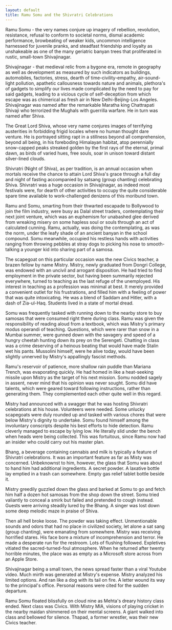 ```yaml
---
layout: default
title: Ramu Somu and the Shivratri Celebrations
---
```


Ramu Somu - the very names conjure up imagery of rebellion, revolution, resistance, refusal to conform to societal norms, dismal academic performance, browbeating of weaker kids, uncommon intelligence harnessed for juvenile pranks, and steadfast friendship and loyalty as unshakeable as one of the many geriatric banyan trees that proliferated in rustic, small-town Shivajinagar.  

Shivajinagar - that medieval relic from a bygone era, remote in geography as well as development as measured by such indicators as buildings, automobiles, factories, stress, dearth of time-civility-empathy, air-sound-light pollution, apathetic callousness towards nature and animals, plethora's of gadgets to simplify our lives made complicated by the need to pay for said gadgets, leading to a vicious cycle of self-deception from which escape was as chimerical as fresh air in New Delhi-Beijing-Los Angeles. Shivajinagar was named after the remarkable Maratha king Chattrapati Shivaji who terrorized the Mughals with guerrilla warfare. He in turn was named after Shiva. 

The Great Lord Shiva, whose very name conjures images of terrifying austerities in forbidding frigid locales where no human thought dare venture. He is portrayed sitting rapt in a stillness beyond all comprehension, beyond all being, in his foreboding Himalayan habitat, atop perennially snow-capped peaks streaked golden by the first rays of the eternal, primal dawn, as birds of varied hues, free souls, soar in unison toward distant silver-lined clouds. 

Shivratri (Night of Shiva), as per tradition, is an annual occasion when mortals receive the chance to attain Lord Shiva's grace through a full day and night of fasting accompanied by satsang (group chanting) celebrating Shiva. Shivratri was a huge occasion in Shivajinagar, as indeed most festivals were, for dearth of other activities to occupy the quite considerable spare time available to work-challenged denizens of this moribund town. 

Ramu and Somu, smarting from their thwarted escapade to Bollywood to join the film industry, were busy as Dalal street traders, contemplating their next joint venture, which was an euphemism for unabashed glee derived from wreaking misery on some hapless soul or souls through an act of calculated cunning. Ramu, actually, was doing the contemplating, as was the norm, under the leafy shade of an ancient banyan in the school compound. Somu meanwhile, occupied his restless hands with activities ranging from throwing pebbles at stray dogs to picking his nose to smooth-talking a younger kid into sharing part of a samosa. 

The scapegoat on this particular occasion was the new Civics teacher, a brazen fellow by name Mistry. Mistry,   newly graduated from Dongri College, was endowed with an uncivil and arrogant disposition. He had tried to find employment in the private sector, but having been summarily rejected everywhere, turned to teaching as the last refuge of the unemployed. His interest in teaching as a profession was minimal at best. It merely provided a convenient outlet for his frustrations, and filled him with a feeling of power that was quite intoxicating. He was a blend of  Saddam and Hitler, with a dash of Zia-ul-Haq. Students lived in a state of mortal dread. 

Somu was frequently tasked with running down to the nearby store to buy samosas that were consumed right there during class. Ramu was given the responsibility of reading aloud from a textbook, which was Mistry's primary modus operandi of teaching. Questions, which were rarer than snow in a Mumbai summer, were gunned down with the savagery and speed of a hungry cheetah hunting down its prey on the Serengeti. Chatting in class was a  crime deserving of a heinous beating that would have made Stalin wet his pants. Mussolini himself, were he alive today, would have been slightly unnerved by Mistry's appallingly fascist methods.

Ramu's reservoir of patience, more shallow rain puddle than Mariana Trench, was evaporating quickly. He had homed in like a heat-seeking missile upon Mistry as the target of his next mission. Somu nodded sagely in assent, never mind that his opinion was never sought. Somu did have talents, which were geared toward following instructions, rather than generating them. They complemented each other quite well in this regard.

Mistry had announced with a swagger that he was hosting Shivratri celebrations at his house. Volunteers were needed.  Some unlucky scapegoats were duly rounded up and tasked with various chores that were below Mistry's dignity to undertake. Somu found himself among the involuntary conscripts despite his best efforts to hide detection. Ramu cleverly managed to escape by lying low. He literally slid under the bench when heads were being collected. This was  fortuitous, since Ramu now had an insider who could carry out his master plan.

Bhang, a beverage containing cannabis and milk is typically a feature of Shivratri celebrations. It was an important feature as far as Misty was concerned. Unbeknownst to him, however, the glass that Somu was about to hand him had additional ingredients. A secret powder. A laxative bottle lay emptied in a trash can somewhere. Empty gas relief tablet bottle  beside it. 

Mistry greedily guzzled down the glass and barked at Somu to go and fetch him half a dozen hot samosas from the shop down the street. Somu tried valiantly to conceal a smirk but failed and pretended to cough instead. Guests were arriving steadily lured by the Bhang. A singer was lost down some deep melodic maze in praise of Shiva. 

Then all hell broke loose. The powder was taking effect. Unmentionable sounds and odors that had no place in civilized society, let alone a sat sang (group chanting), were emanating from somewhere. Mistry was receiving horrified stares. His face bore a mixture of incomprehension and terror. He made a desperate run for the restroom. Lots of flushing followed. Expletives vitiated the sacred-turned-foul atmosphere. When he returned after twenty horrible minutes, the place was as empty as a Microsoft store across from an Apple Store. 

Shivajinagar being a small town, the news spread faster than a viral Youtube video. Much mirth was generated at Mistry's expense. Mistry analyzed his limited options. And ran like a dog with its tail on fire. A letter wound its way to the principal's office. Personal reasons were cited for the sudden departure. 

Ramu Somu floated blissfully on cloud nine as Mehta's dreary history class ended. Next class was Civics. With Mistry MIA, visions of playing cricket in the nearby maidan shimmered on their mental screens. A giant walked into class and bellowed for silence. Thapad, a former wrestler, was their new Civics teacher. 